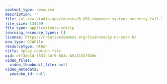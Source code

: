 ```yaml
---
content_type: resource
description: ''
file: /ol-ocw-studio-app/courses/6-858-computer-systems-security-fall-2014/eff3de1d75314bf05b3cb5a1153f618e_r4KjHEgg9Wg.srt
file_size: 134359
file_type: application/x-subrip
learning_resource_types: []
license: https://creativecommons.org/licenses/by-nc-sa/4.0/
ocw_type: OCWFile
resourcetype: Other
title: 3play caption file
uid: eff3de1d-7531-4bf0-5b3c-b5a1153f618e
video_files:
  video_thumbnail_file: null
video_metadata:
  youtube_id: null
---
```

